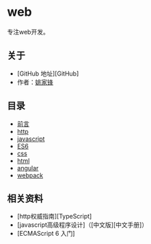 # web

专注web开发。

## 关于

- [GitHub 地址][GitHub]
- 作者：[姚家锋](https://github.com/yaojiafeng)

## 目录

- [前言](README.md)
- [http](https://github.com/yaojiafeng/web/blob/master/http/README.md)
- [javascript](basics/README.md)
- [ES6]()
- [css](advanced/README.md) 
- [html](engineering/README.md)
- [angular](engineering/lint.md)
- [webpack](thanks/README.md)

## 相关资料

- [http权威指南][TypeScript]
- [javascript高级程序设计]（[中文版][中文手册]）
- [ECMAScript 6 入门]


